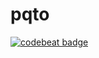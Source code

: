 # pqto
[![codebeat badge](https://codebeat.co/badges/1cfbab6e-dced-4a36-86ed-b3ccbd650a93)](https://codebeat.co/projects/github-com-danielnaranjo-pqto-master)
